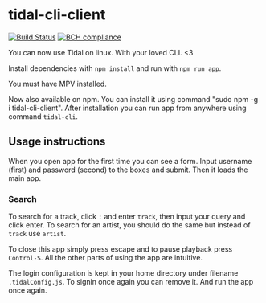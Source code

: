 # tidal-cli-client 
[![Build Status](https://travis-ci.org/okonek/tidal-cli-client.svg?branch=master)](https://travis-ci.org/okonek/tidal-cli-client) [![BCH compliance](https://bettercodehub.com/edge/badge/okonek/tidal-cli-client?branch=master)](https://bettercodehub.com/)

You can now use Tidal on linux. With your loved CLI. &lt;3

Install dependencies with `npm install` and run with `npm run app`. 

You must have MPV installed.

Now also available on npm. You can install it using command "sudo npm -g i tidal-cli-client". After installation you can run app from anywhere using command `tidal-cli`.

## Usage instructions
When you open app for the first time you can see a form. Input username (first) and password (second) to the boxes and submit. Then it loads the main app. 

### Search
To search for a track, click `:` and enter `track`, then input your query and click enter.
To search for an artist, you should do the same but instead of `track` use `artist`.

To close this app simply press escape and to pause playback press `Control-S`.
All the other parts of using the app are intuitive.

The login configuration is kept in your home directory under filename `.tidalConfig.js`. To signin once again you can remove it. And run the app once again.
